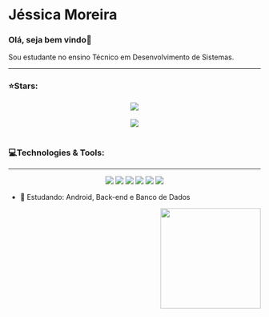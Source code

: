<h1>Jéssica Moreira</h1> 
<h3>Olá, seja bem vindo👋</h3>
<p>Sou estudante no ensino Técnico em Desenvolvimento de Sistemas.</p>
<hr>
<h3>⭐Stars:</h3>
<div align="center">
  <a href="https://github.com/JessicaMoreiraS">
    <img align="center" src="https://github-readme-stats.vercel.app/api?username=JessicaMoreiraS&show_icons=true&hide=contribs,prs&cache_seconds=86400&theme=radical"/>
  </a>
</div>
</br>
<div align="center">
  <a href="https://github.com/JessicaMoreiraS">
    <img align="center" src= "https://github-readme-stats.vercel.app/api/top-langs/?username=JessicaMoreiraS&hide=css,html&theme=radical" />
    <!--https://github-readme-stats.vercel.app/api/pin/?username=JessicaMoreiraS&repo=github-readme-stats&cache_seconds=86400&theme=radical-->
  </a>
</div>
</br>

<h3>💻Technologies & Tools:</h3>
<hr>
<p align="center">
  <img src="https://img.shields.io/badge/Java-ED8B00?style=for-the-badge&logo=openjdk&logoColor=white"/> 
  <img src="https://img.shields.io/badge/JavaScript-F7DF1E?style=for-the-badge&logo=javascript&logoColor=black"/>
  <img src="https://img.shields.io/badge/HTML5-E34F26?style=for-the-badge&logo=html5&logoColor=white"/>
  <img src="https://img.shields.io/badge/CSS3-1572B6?style=for-the-badge&logo=css3&logoColor=white"/>
  <img src="https://img.shields.io/badge/Eclipse-2C2255?style=for-the-badge&logo=eclipse&logoColor=white"/>
  <img src="https://img.shields.io/badge/Visual_Studio_Code-0078D4?style=for-the-badge&logo=visual%20studio%20code&logoColor=white"/>
  <!--https://dev.to/envoy_/150-badges-for-github-pnk#database-->
</p>
          
- 📖 Estudando: Android, Back-end e Banco de Dados
<div align="right">
  <img src="https://user-images.githubusercontent.com/100448388/220802988-c70190d0-3cda-43aa-a566-425e5cabcfe4.gif" width="200px" >
</div>
